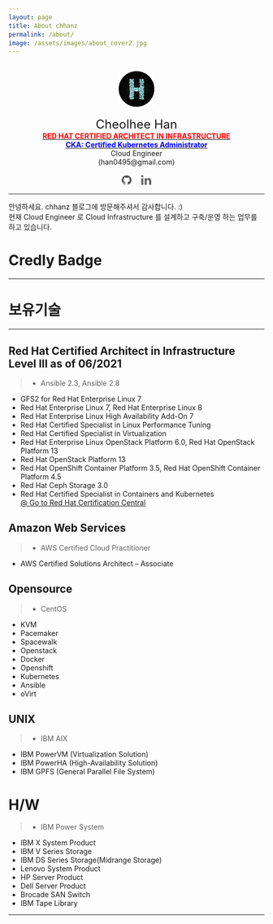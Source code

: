 ```yaml
---
layout: page
title: About chhanz
permalink: /about/
image: /assets/images/about_cover2.jpg
---
```

<center>
<br>
<img src="/assets/images/pc/default_blog_logo.png" width="70" height="70">
<br>
<br>
<font size="5">Cheolhee Han</font>
<br><b><a href="https://www.redhat.com/rhtapps/services/verify/?certId=160-204-038"><font color="red">RED HAT CERTIFIED ARCHITECT IN INFRASTRUCTURE</font></a></b>
<br><b><a href="https://www.credly.com/badges/cfe1dfa3-8d06-4a87-aa96-6f72140a1ec0"><font color="blue">CKA: Certified Kubernetes Administrator</font></a></b>
<br>
Cloud Engineer
<br>
(han0495@gmail.com)
<br>
<br>
<a href="https://github.com/chhanz"><img src="/assets/images/pc/icon_git.png" width="20" height="20"></a>&emsp;
<a href="https://www.linkedin.com/in/chhanz/"><img src="/assets/images/pc/icon_linkedin.png" width="20" height="20"></a>

</center>

* * *

안녕하세요. chhanz 블로그에 방문해주셔서 감사합니다. :)   
현재 Cloud Engineer 로 Cloud Infrastructure 를 설계하고 구축/운영 하는 업무를 하고 있습니다.   
   
   
# __Credly Badge__

* * *
<div data-iframe-width="150" data-iframe-height="270" data-share-badge-id="73e13ef3-897c-4068-87f6-ff5ae22ae380" data-share-badge-host="https://www.credly.com"></div><script type="text/javascript" async src="//cdn.credly.com/assets/utilities/embed.js"></script>

<div data-iframe-width="150" data-iframe-height="270" data-share-badge-id="b73c7367-67eb-49ce-acf6-24d45c876067" data-share-badge-host="https://www.credly.com"></div><script type="text/javascript" async src="//cdn.credly.com/assets/utilities/embed.js"></script>

<div data-iframe-width="150" data-iframe-height="270" data-share-badge-id="9ab47c0d-6a5f-43bf-8436-25a8b861bdf7" data-share-badge-host="https://www.credly.com"></div><script type="text/javascript" async src="//cdn.credly.com/assets/utilities/embed.js"></script>

<div data-iframe-width="150" data-iframe-height="270" data-share-badge-id="13b8e3bd-94de-4117-8aa0-87774bf841d9" data-share-badge-host="https://www.credly.com"></div><script type="text/javascript" async src="//cdn.credly.com/assets/utilities/embed.js"></script>

<div data-iframe-width="150" data-iframe-height="270" data-share-badge-id="30cd0a76-8a6d-4fec-8417-cdce3620fc84" data-share-badge-host="https://www.credly.com"></div><script type="text/javascript" async src="//cdn.credly.com/assets/utilities/embed.js"></script>

<div data-iframe-width="150" data-iframe-height="270" data-share-badge-id="122daef1-0043-4dfc-8ca0-5f97d354cd64" data-share-badge-host="https://www.credly.com"></div><script type="text/javascript" async src="//cdn.credly.com/assets/utilities/embed.js"></script>

<div data-iframe-width="150" data-iframe-height="270" data-share-badge-id="b34f690f-9891-44be-8262-81d1d34826f6" data-share-badge-host="https://www.credly.com"></div><script type="text/javascript" async src="//cdn.credly.com/assets/utilities/embed.js"></script>

<div data-iframe-width="150" data-iframe-height="270" data-share-badge-id="6e88ea41-671d-48f4-9156-a71f3880e470" data-share-badge-host="https://www.credly.com"></div><script type="text/javascript" async src="//cdn.credly.com/assets/utilities/embed.js"></script>

<div data-iframe-width="150" data-iframe-height="270" data-share-badge-id="8041eb9a-c117-4b55-a045-5800085452ed" data-share-badge-host="https://www.credly.com"></div><script type="text/javascript" async src="//cdn.credly.com/assets/utilities/embed.js"></script>

<div data-iframe-width="150" data-iframe-height="270" data-share-badge-id="6a0ac1b9-eeb5-4ffa-b1b1-3f6420db722c" data-share-badge-host="https://www.credly.com"></div><script type="text/javascript" async src="//cdn.credly.com/assets/utilities/embed.js"></script>

<div data-iframe-width="150" data-iframe-height="270" data-share-badge-id="8b20c7fa-bbfb-4d87-8901-879e359ab85d" data-share-badge-host="https://www.credly.com"></div><script type="text/javascript" async src="//cdn.credly.com/assets/utilities/embed.js"></script>

<div data-iframe-width="150" data-iframe-height="270" data-share-badge-id="04f32ea7-30db-4e85-b60e-9006c9ec4147" data-share-badge-host="https://www.credly.com"></div><script type="text/javascript" async src="//cdn.credly.com/assets/utilities/embed.js"></script>

<div data-iframe-width="150" data-iframe-height="270" data-share-badge-id="95053f65-ac7f-4c10-bf6f-e2aa1a23f872" data-share-badge-host="https://www.credly.com"></div><script type="text/javascript" async src="//cdn.credly.com/assets/utilities/embed.js"></script>

<div data-iframe-width="150" data-iframe-height="270" data-share-badge-id="cfe1dfa3-8d06-4a87-aa96-6f72140a1ec0" data-share-badge-host="https://www.credly.com"></div><script type="text/javascript" async src="//cdn.credly.com/assets/utilities/embed.js"></script>

<div data-iframe-width="150" data-iframe-height="270" data-share-badge-id="fb744fdf-4cf4-4591-a53d-b48e358fa158" data-share-badge-host="https://www.credly.com"></div><script type="text/javascript" async src="//cdn.credly.com/assets/utilities/embed.js"></script>

# __보유기술__

* * *
## Red Hat Certified Architect in Infrastructure Level III as of 06/2021   
> * Ansible 2.3, Ansible 2.8   
* GFS2 for Red Hat Enterprise Linux 7   
* Red Hat Enterprise Linux 7, Red Hat Enterprise Linux 8   
* Red Hat Enterprise Linux High Availability Add-On 7   
* Red Hat Certified Specialist in Linux Performance Tuning    
* Red Hat Certified Specialist in Virtualization    
* Red Hat Enterprise Linux OpenStack Platform 6.0, Red Hat OpenStack Platform 13   
* Red Hat OpenStack Platform 13   
* Red Hat OpenShift Container Platform 3.5, Red Hat OpenShift Container Platform 4.5    
* Red Hat Ceph Storage 3.0   
* Red Hat Certified Specialist in Containers and Kubernetes   
<a href="https://www.redhat.com/rhtapps/services/verify/?certId=160-204-038">@ Go to Red Hat Certification Central </a>
   
## Amazon Web Services   
> * AWS Certified Cloud Practitioner   
* AWS Certified Solutions Architect – Associate   
   
## Opensource 
>* CentOS 
* KVM
* Pacemaker
* Spacewalk
* Openstack
* Docker
* Openshift
* Kubernetes
* Ansible
* oVirt

## UNIX
>* IBM AIX 
* IBM PowerVM (Virtualization Solution)
* IBM PowerHA (High-Availability Solution)
* IBM GPFS (General Parallel File System)

# H/W
>* IBM Power System
* IBM X System Product
* IBM V Series Storage 
* IBM DS Series Storage(Midrange Storage) 
* Lenovo System Product
* HP Server Product
* Dell Server Product
* Brocade SAN Switch 
* IBM Tape Library 

* * *



